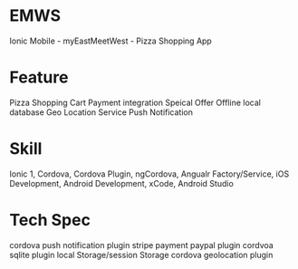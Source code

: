 # EMWS
Ionic Mobile - myEastMeetWest - Pizza Shopping App

# Feature
Pizza Shopping Cart
Payment integration
Speical Offer
Offline local database
Geo Location Service
Push Notification

# Skill
Ionic 1, Cordova, Cordova Plugin, ngCordova, Angualr Factory/Service, iOS Development, Android Development, xCode, Android Studio


# Tech Spec
cordova push notification plugin
stripe payment
paypal plugin
cordvoa sqlite plugin
local Storage/session Storage
cordova geolocation plugin

